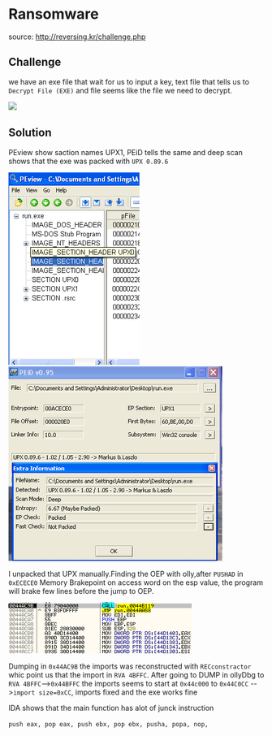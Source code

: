# Ransomware

source: http://reversing.kr/challenge.php

## Challenge
we have an exe file that wait for us to input a key, text file that tells us to `Decrypt File (EXE)` and file seems like the file we need to decrypt.

![](Dialogbox.jpg)

## Solution

PEview show saction names UPX1, PEiD tells the same and  deep scan shows that the exe was packed with `UPX 0.89.6`

![](PEview.png) ![](PEiD.png)

I unpacked that UPX manually.Finding the OEP with olly,after `PUSHAD` in `0xECECE0` Memory Brakepoint on access word on the esp value,
the program will brake few lines before the jump to OEP.

![](OEP.png)

Dumping in `0x44AC9B` the imports was reconstructed with `RECconstractor` whic point us that the import in `RVA 4BFFC`.
After going to DUMP in ollyDbg to `RVA 4BFFC`-->`0x44BFFC` the imports seems to start at `0x44c000` to `0x44C0CC` -->`import size=0xCC`, imports fixed and the exe works fine

IDA shows that the main function has alot of junck instruction 

`
push eax,
pop eax,
push ebx,
pop ebx,
pusha,
popa,
nop,
`
